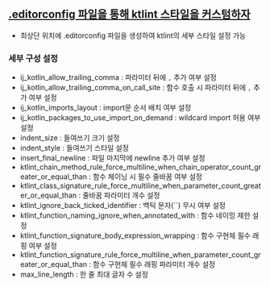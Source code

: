 ## [.editorconfig 파일을 통해 ktlint 스타일을 커스텀하자](https://pinterest.github.io/ktlint/latest/rules/configuration-ktlint/)
- 최상단 위치에 .editorconfig 파일을 생성하여 ktlint의 세부 스타일 설정 가능
### 세부 구성 설정
- ij_kotlin_allow_trailing_comma : 파라미터 뒤에 `,` 추가 여부 설정
- ij_kotlin_allow_trailing_comma_on_call_site : 함수 호출 시 파라미터 뒤에 `,` 추가 여부 설정
- ij_kotlin_imports_layout : import문 순서 배치 여부 설정
- ij_kotlin_packages_to_use_import_on_demand : wildcard import 허용 여부 설정
- indent_size : 들여쓰기 크기 설정
- indent_style : 들여쓰기 스타일 설정
- insert_final_newline : 파일 마지막에 newline 추가 여부 설정
- ktlint_chain_method_rule_force_multiline_when_chain_operator_count_greater_or_equal_than : 함수 체이닝 시 필수 줄바꿈 여부 설정
- ktlint_class_signature_rule_force_multiline_when_parameter_count_greater_or_equal_than : 줄바꿈 파라미터 개수 설정
- ktlint_ignore_back_ticked_identifier : 백틱 문자(``) 무시 여부 설정 
- ktlint_function_naming_ignore_when_annotated_with : 함수 네이밍 제한 설정
- ktlint_function_signature_body_expression_wrapping : 함수 구현체 필수 래핑 여부 설정
- ktlint_function_signature_rule_force_multiline_when_parameter_count_greater_or_equal_than : 함수 구현체 필수 래핑 파라미터 개수 설정
- max_line_length : 한 줄 최대 글자 수 설정
